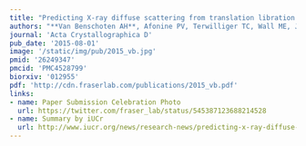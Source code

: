 ```yaml
---
title: "Predicting X-ray diffuse scattering from translation libration screw structural ensembles"
authors: "**Van Benschoten AH**, Afonine PV, Terwilliger TC, Wall ME, Jackson CJ, Sauter NK, Adams PD, Urzhumtsev A, **Fraser JS**"
journal: 'Acta Crystallographica D'
pub_date: '2015-08-01'
image: '/static/img/pub/2015_vb.jpg'
pmid: '26249347'
pmcid: 'PMC4528799'
biorxiv: '012955'
pdf: 'http://cdn.fraserlab.com/publications/2015_vb.pdf'
links:
- name: Paper Submission Celebration Photo
  url: https://twitter.com/fraser_lab/status/545387123688214528
- name: Summary by iUCr
  url: http://www.iucr.org/news/research-news/predicting-x-ray-diffuse-scattering-from-translation-libration-screw-structural-ensembles
---
```

